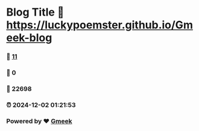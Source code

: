 # Blog Title :link: https://luckypoemster.github.io/Gmeek-blog 
### :page_facing_up: [11](https://luckypoemster.github.io/Gmeek-blog/tag.html) 
### :speech_balloon: 0 
### :hibiscus: 22698 
### :alarm_clock: 2024-12-02 01:21:53 
### Powered by :heart: [Gmeek](https://github.com/Meekdai/Gmeek)

